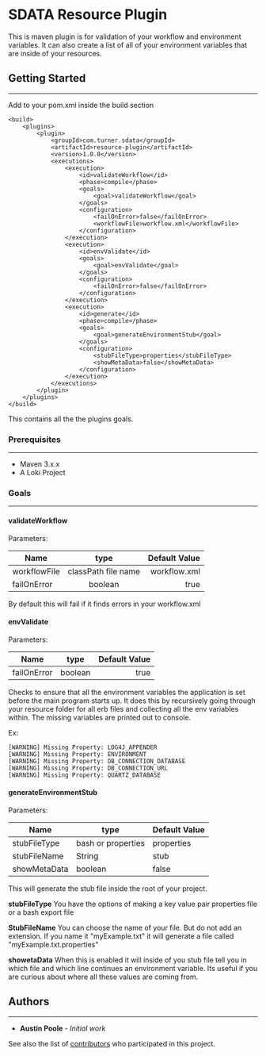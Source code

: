 # SDATA Resource Plugin

This is maven plugin is for validation of your workflow and environment variables. It can also create a list of all of your environment variables that are inside of your resources.

## Getting Started
---
Add to your pom.xml inside the build section
```
<build>
    <plugins>
        <plugin>
        	<groupId>com.turner.sdata</groupId>
        	<artifactId>resource-plugin</artifactId>
        	<version>1.0.0</version>
        	<executions>
        		<execution>
        			<id>validateWorkflow</id>
        			<phase>compile</phase>
        			<goals>
        				<goal>validateWorkflow</goal>
        			</goals>
        			<configuration>
        				<failOnError>false</failOnError>
        				<workflowFile>workflow.xml</workflowFile>
        			</configuration>
        		</execution>
        		<execution>
        			<id>envValidate</id>
        			<goals>
        			    <goal>envValidate</goal>
        			</goals>
        			<configuration>
        				<failOnError>false</failOnError>
        			</configuration>
        		</execution>
        		<execution>
        			<id>generate</id>
        			<phase>compile</phase>
        			<goals>
        				<goal>generateEnvironmentStub</goal>
        			</goals>
        			<configuration>
        				<stubFileType>properties</stubFileType>
        				<showMetaData>false</showMetaData>
        			</configuration>
        		</execution>
        	</executions>
        </plugin>
    </plugins>
</build>
```
This contains all the the plugins goals.  
### Prerequisites
---
* Maven 3.x.x
* A Loki Project

### Goals
---
#### validateWorkflow
Parameters:

| Name        | type  | Default Value  |
| ------------- |:-------------:| -----:|
| workflowFile      | classPath file name | workflow.xml |
| failOnError      | boolean      |   true |


By default this will fail if it finds errors in your workflow.xml

#### envValidate
Parameters:

| Name        | type  | Default Value  |
| ------------- |:-------------:| -----:|
| failOnError| boolean|true |

Checks to ensure that all the environment variables the application is set before the main program starts up. It does this by recursively going through your resource folder for all erb files and collecting all the env variables within. The missing variables are printed out to console.

Ex:
```
[WARNING] Missing Property: LOG4J_APPENDER
[WARNING] Missing Property: ENVIRONMENT
[WARNING] Missing Property: DB_CONNECTION_DATABASE
[WARNING] Missing Property: DB_CONNECTION_URL
[WARNING] Missing Property: QUARTZ_DATABASE
```

#### generateEnvironmentStub
Parameters:

| Name | type | Default Value  
--- |--- | ---
 stubFileType      | bash  or properties | properties 
 stubFileName      | String      |   stub 
 showMetaData      | boolean      |   false 

This will generate the stub file inside the root of your project.

**stubFileType**
You have the options of making a key value pair properties file or a bash export file

**StubFileName**
You can choose the name of your file. But do not add an extension. If you name it "myExample.txt" it will generate a file called "myExample.txt.properties"

**showetaData**
When this is enabled it will inside of you stub file tell you in which file and which line continues an environment variable. Its useful if you are curious about where all these values are coming from.



## Authors
---
* **Austin Poole** - *Initial work* 

See also the list of [contributors](https://github.com/apoole-turner/sdata-resource-plugin/graphs/contributors) who participated in this project.
